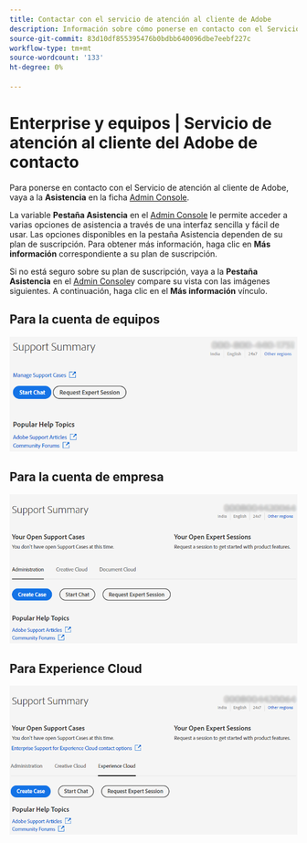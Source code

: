 ```yaml
---
title: Contactar con el servicio de atención al cliente de Adobe
description: Información sobre cómo ponerse en contacto con el Servicio de atención al cliente de Adobe para equipos, empresas y clientes Experience Cloud.
source-git-commit: 83d10df855395476b0bdbb640096dbe7eebf227c
workflow-type: tm+mt
source-wordcount: '133'
ht-degree: 0%

---
```



# Enterprise y equipos | Servicio de atención al cliente del Adobe de contacto

Para ponerse en contacto con el Servicio de atención al cliente de Adobe, vaya a la **Asistencia** en la ficha [Admin Console](https://adminconsole.adobe.com/).

La variable **Pestaña Asistencia** en el [Admin Console](https://adminconsole.adobe.com/) le permite acceder a varias opciones de asistencia a través de una interfaz sencilla y fácil de usar. Las opciones disponibles en la pestaña Asistencia dependen de su plan de suscripción. Para obtener más información, haga clic en **Más información** correspondiente a su plan de suscripción.

Si no está seguro sobre su plan de suscripción, vaya a la **Pestaña Asistencia** en el [Admin Console](https://adminconsole.adobe.com/)y compare su vista con las imágenes siguientes. A continuación, haga clic en el **Más información** vínculo.

## Para la cuenta de equipos

![imagen del equipo](assets/team.png)

<!--
[Learn more](https://helpx.adobe.com/enterprise/using/support-for-teams.html)
-->

## Para la cuenta de empresa

![imagen del equipo](assets/enterprise.png)

<!--
[Learn more](https://helpx.adobe.com/enterprise/using/support-for-enterprise.html)
-->

## Para Experience Cloud

![imagen del equipo](assets/ec.png)

<!--
[Learn more](https://www.adobe.com/go/ac_ec_not_supported_en)
-->
